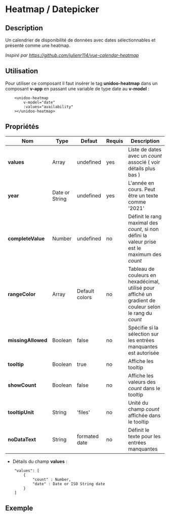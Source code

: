 # Heatmap / Datepicker

## Description

Un calendrier de disponibilité de données avec dates sélectionnables et présenté comme une heatmap.

*Inspiré par https://github.com/julienr114/vue-calendar-heatmap*

## Utilisation

Pour utiliser ce composant il faut insérer le tag **unidoo-heatmap** dans un composant **v-app** en passant une variable de type date au **v-model** :

```
    <unidoo-heatmap
        v-model="date"
        :values="availability"
    ></unidoo-heatmap>
```

## Propriétés

| Nom          | Type           | Defaut  | Requis   | Description  |
| ------------- |----------------| --------- | ---------|--------------|
| **values**          | Array | undefined | yes | Liste de dates avec un *count* associé ( voir détails plus bas ) |
| **year**          | Date or String | undefined | yes | L'année en cours. Peut être un texte comme '2021' |
| **completeValue**          | Number | undefined | no | Définit le rang maximal des *count*, si non défini la valeur prise est le maximum des *count* |
| **rangeColor**          | Array | Default colors | no | Tableau de couleurs en hexadécimal, utilisé pour affiché un gradient de couleur selon le rang du *count* |
| **missingAllowed**          | Boolean | false | no | Spécifie si la sélection sur les entrées manquantes est autorisée |
| **tooltip**          | Boolean | true | no | Affiche les tooltip |
| **showCount**          | Boolean | false | no | Affiche les valeurs des *count* dans le tooltip |
| **tooltipUnit**          | String | 'files' | no | Unité du champ *count* affichée dans le tooltip |
| **noDataText**          | String | formated date | no | Définit le texte pour les entrées manquantes |

- Détails du champ **values** :

```
    "values": [
        { 
            "count" : Number, 
            "date" : Date or ISO String date 
        }
    ]
```

## Exemple

<demo-heatmap />

